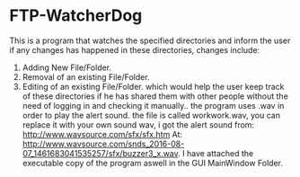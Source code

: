 # FTP-WatcherDog
This is a program that watches the specified directories and inform the user if any changes has happened in these directories, changes include:
1) Adding New File/Folder.
2) Removal of an existing File/Folder.
3) Editing of an existing File/Folder. 
which would help the user keep track of these directories if he has shared them with other people without the need of logging in and checking it manually..
the program uses .wav in order to play the alert sound. the file is called workwork.wav, you can replace it with your own sound wav, i got the alert sound from: http://www.wavsource.com/sfx/sfx.htm At: http://www.wavsource.com/snds_2016-08-07_1461683041535257/sfx/buzzer3_x.wav.
I have attached the executable copy of the program aswell in the GUI MainWindow Folder.
